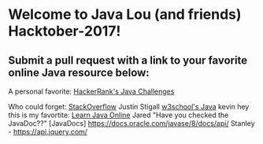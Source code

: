 # Welcome to Java Lou (and friends) Hacktober-2017!


## Submit a  pull request with a link to your favorite online Java resource below:

A personal favorite: [HackerRank's Java Challenges](https://www.hackerrank.com/domains/java/java-introduction)

Who could forget: [StackOverflow](stackoverflow.com)
Justin Stigall [w3school's Java](https://www.w3schools.in/java-tutorial/)
kevin hey this is my favortite: [Learn Java Online](http://www.learnjavaonline.org/)
Jared "Have you checked the JavaDoc??" [JavaDocs] https://docs.oracle.com/javase/8/docs/api/
Stanley - https://api.jquery.com/

